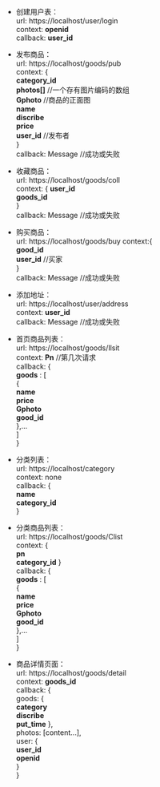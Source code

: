 - 创建用户表：   
url: https://localhost/user/login   
context: **openid**   
callback: **user_id**

- 发布商品：   
url: https://localhost/goods/pub   
context: {   
    **category_id**   
    **photos[]** //一个存有图片编码的数组   
    **Gphoto**   //商品的正面图  
    **name**   
    **discribe**   
    **price**   
    **user_id**  //发布者   
    }   
callback: Message //成功或失败

- 收藏商品：   
url: https://localhost/goods/coll    
context: {
    **user_id**   
    **goods_id**    
    }   
callback: Message //成功或失败

- 购买商品：   
url: https://localhost/goods/buy
context:{   
    **good_id**   
    **user_id**   //买家   
    }   
callback: Message //成功或失败

- 添加地址：   
url: https://localhost/user/address   
context: **user_id**   
callback: Message //成功或失败

- 首页商品列表：   
url: https://localhost/goods/Ilsit    
context: **Pn**   //第几次请求   
callback: {  
    **goods** : [  
        {   
            **name**   
            **price**   
            **Gphoto**  
            **good_id**  
    },...  
    ]  
    }   

- 分类列表：   
url: https://localhost/category   
context: none   
callback: {   
    **name**   
    **category_id**   
    }   

- 分类商品列表：  
url: https://localhost/goods/Clist   
context: {   
    **pn**    
    **category_id**
    }   
callback:  {  
    **goods** : [  
        {   
            **name**   
            **price**   
            **Gphoto**  
            **good_id**  
    },...  
    ]  
    }   

- 商品详情页面：   
url: https://localhost/goods/detail    
context: **goods_id**   
callback: {   
    goods: {   
        **category**  
        **discribe**  
        **put_time**
    },  
    photos: [content...],   
    user: {   
        **user_id**  
        **openid**  
    }   
    }